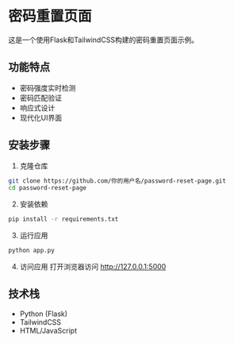# 密码重置页面

这是一个使用Flask和TailwindCSS构建的密码重置页面示例。

## 功能特点

- 密码强度实时检测
- 密码匹配验证
- 响应式设计
- 现代化UI界面

## 安装步骤

1. 克隆仓库
```bash
git clone https://github.com/你的用户名/password-reset-page.git
cd password-reset-page
```

2. 安装依赖
```bash
pip install -r requirements.txt
```

3. 运行应用
```bash
python app.py
```

4. 访问应用
打开浏览器访问 http://127.0.0.1:5000

## 技术栈

- Python (Flask)
- TailwindCSS
- HTML/JavaScript
